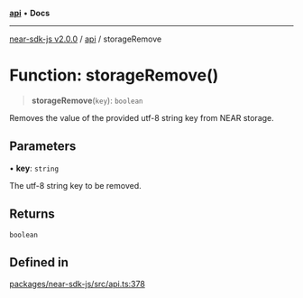 [**api**](../README.md) • **Docs**

***

[near-sdk-js v2.0.0](../../packages.md) / [api](../README.md) / storageRemove

# Function: storageRemove()

> **storageRemove**(`key`): `boolean`

Removes the value of the provided utf-8 string key from NEAR storage.

## Parameters

• **key**: `string`

The utf-8 string key to be removed.

## Returns

`boolean`

## Defined in

[packages/near-sdk-js/src/api.ts:378](https://github.com/dim-daskalov/near-sdk-js/blob/53243ead20439b18f13476ccccdb08a3226b9136/packages/near-sdk-js/src/api.ts#L378)
